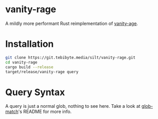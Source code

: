 # vanity-rage

A mildly more performant Rust reimplementation of [vanity-age](https://github.com/6e6f61/vanity-age).


# Installation

```sh
git clone https://git.tebibyte.media/silt/vanity-rage.git
cd vanity-rage
cargo build --release
target/release/vanity-rage query
```


# Query Syntax

A query is just a normal glob, nothing to see here. Take a look at [glob-match](https://github.com/devongovett/glob-match)'s README for more info.
